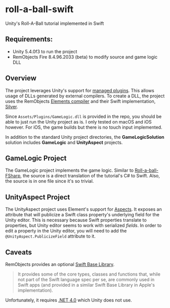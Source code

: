 # roll-a-ball-swift
Unity's Roll-A-Ball tutorial implemented in Swift

## Requirements:
- Unity 5.4.0f3 to run the project
- RemObjects Fire 8.4.96.2033 (beta) to modify source and game logic DLL

## Overview
The project leverages Unity's support for [managed plugins](https://docs.unity3d.com/Manual/UsingDLL.html).
This allows usage of DLLs generated by external compilers. To create a DLL,
the project uses the RemObjects [Elements compiler](http://www.elementscompiler.com/elements/default.aspx)
and their Swift implementation, [Silver](http://www.elementscompiler.com/elements/silver/).

Since `Assets/Plugins/GameLogic.dll` is provided in the repo, you should be able to just run
the Unity project as is. I only tested on macOS and iOS however. For iOS, the
game builds but there is no touch input implemented.

In addition to the standard Unity project directories, the **GameLogicSolution**
solution includes **GameLogic** and **UnityAspect** projects.

## GameLogic Project
The GameLogic project implements the game logic. Similar to
[Roll-a-ball-FSharp](https://github.com/Thorium/Roll-a-ball-FSharp),
the source is a direct translation of the tutorial's C# to Swift. Also, the
source is in one file since it's so trivial.

## UnityAspect Project
The UnityAspect project uses Element's support for
[Aspects](https://docs.elementscompiler.com/Concepts/Aspects/Cirrus/). It
exposes an attribute that will publicize a Swift class property's underlying
field for the Unity editor. This is necessary because Swift properties translate
to properties, but Unity editor seems to work with serialized *fields*. In order
to edit a property in the Unity editor, you will need to add the
`@UnityAspect.PublicizeField` attribute to it.

## Caveats
RemObjects provides an optional
[Swift Base Library](https://docs.elementscompiler.com/API/SwiftBaseLibrary/).

> It provides some of the core types, classes and functions that, while not part
> of the Swift language spec per se, are commonly used in Swift apps (and
> provided in a similar Swift Base Library in Apple's implementation).

Unfortunately, it requires [.NET 4.0](https://talk.remobjects.com/t/swift-library-net-version-requirements/8370)
which Unity does not use.
